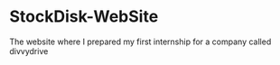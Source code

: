 # StockDisk-WebSite
The website where I prepared my first internship for a company called divvydrive

